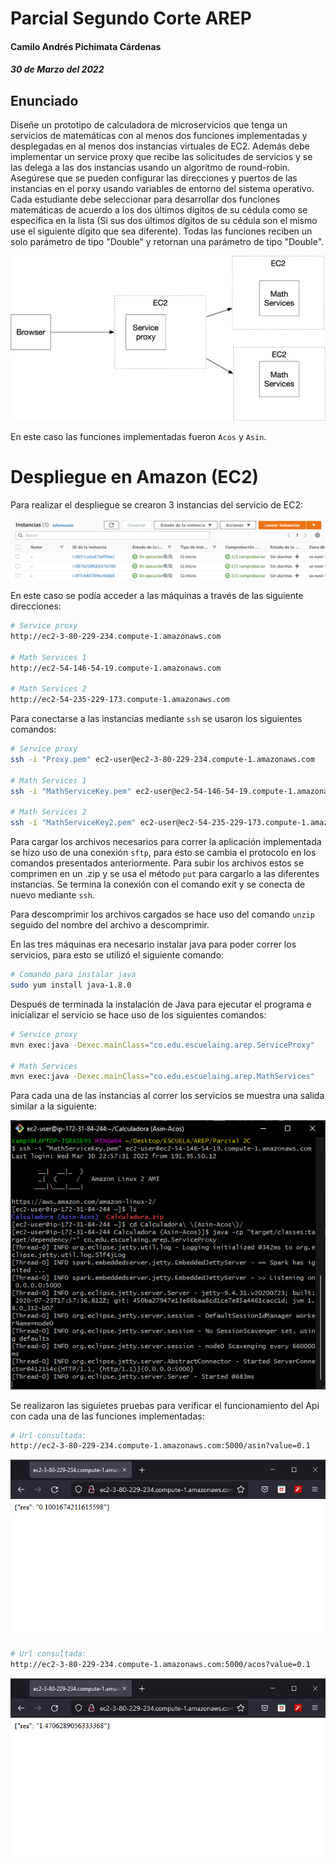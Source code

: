 # Parcial Segundo Corte AREP
#### Camilo Andrés Pichimata Cárdenas
##### 30 de Marzo del 2022

## Enunciado
Diseñe un prototipo de calculadora de microservicios que tenga un servicios de matemáticas con al menos dos funciones implementadas y desplegadas en al menos dos instancias virtuales de EC2. Además debe implementar un service proxy que recibe las solicitudes de servicios y se las delega a las dos instancias usando un algoritmo de round-robin. Asegúrese que se pueden configurar las direcciones y puertos de las instancias en el porxy usando variables de entorno del sistema operativo. Cada estudiante debe seleccionar para desarrollar dos funciones matemáticas de acuerdo a los dos últimos dígitos de su cédula como se especifica en la lista (Si sus dos últimos dígitos de su cédula son el mismo use el siguiente dígito que sea diferente). Todas las funciones reciben un solo parámetro de tipo "Double" y retornan una parámetro de tipo "Double".

![](img/arquitectura.png)

En este caso las funciones implementadas fueron `Acos` y `Asin`.

# Despliegue en Amazon (EC2)

Para realizar el despliegue se crearon 3 instancias del servicio de EC2:

![](img/instancias.png)

En este caso se podía acceder a las máquinas a través de las siguiente direcciones:

```bash
# Service proxy
http://ec2-3-80-229-234.compute-1.amazonaws.com

# Math Services 1
http://ec2-54-146-54-19.compute-1.amazonaws.com

# Math Services 2
http://ec2-54-235-229-173.compute-1.amazonaws.com
```

Para conectarse a las instancias mediante `ssh` se usaron los siguientes comandos:

```bash 
# Service proxy
ssh -i "Proxy.pem" ec2-user@ec2-3-80-229-234.compute-1.amazonaws.com

# Math Services 1
ssh -i "MathServiceKey.pem" ec2-user@ec2-54-146-54-19.compute-1.amazonaws.com

# Math Services 2
ssh -i "MathServiceKey2.pem" ec2-user@ec2-54-235-229-173.compute-1.amazonaws.com
```

Para cargar los archivos necesarios para correr la aplicación implementada se hizo uso de una conexión `sftp`, para esto se cambia el protocolo en los comandos presentados anteriormente. Para subir los archivos estos se comprimen en un .zip y se usa el método `put` para cargarlo a las diferentes instancias. Se termina la conexión con el comando exit y se conecta de nuevo mediante `ssh`.

Para descomprimir los archivos cargados se hace uso del comando `unzip` seguido del nombre del archivo a descomprimir.

En las tres máquinas era necesario instalar java para poder correr los servicios, para esto se utilizó el siguiente comando:

```bash
# Comando para instalar java
sudo yum install java-1.8.0
```

Después de terminada la instalación de Java para ejecutar el programa e inicializar el servicio se hace uso de los siguientes comandos:

```bash
# Service proxy
mvn exec:java -Dexec.mainClass="co.edu.escuelaing.arep.ServiceProxy"

# Math Services
mvn exec:java -Dexec.mainClass="co.edu.escuelaing.arep.MathServices"
```

Para cada una de las instancias al correr los servicios se muestra una salida similar a la siguiente:

![](img/ejecucion.png)

Se realizaron las siguietes pruebas para verificar el funcionamiento del Api con cada una de las funciones implementadas:

```bash 
# Url consultada:
http://ec2-3-80-229-234.compute-1.amazonaws.com:5000/asin?value=0.1
```

![](img/Prueba1.png)

```bash
# Url consultada:
http://ec2-3-80-229-234.compute-1.amazonaws.com:5000/acos?value=0.1
```

![](img/Prueba2.png)
